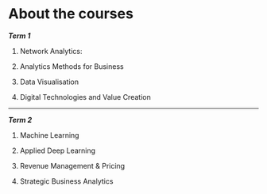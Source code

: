 # About the courses

***Term 1***

1. Network Analytics:

2. Analytics Methods for Business

3. Data Visualisation

4. Digital Technologies and Value Creation

----------
***Term 2***

1. Machine Learning

2. Applied Deep Learning

3. Revenue Management & Pricing

4. Strategic Business Analytics
